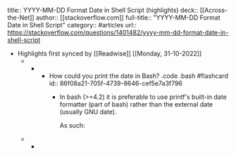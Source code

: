title:: YYYY-MM-DD Format Date in Shell Script (highlights)
deck:: [[Across-the-Net]]
author:: [[stackoverflow.com]]
full-title:: "YYYY-MM-DD Format Date in Shell Script"
category:: #articles
url:: https://stackoverflow.com/questions/1401482/yyyy-mm-dd-format-date-in-shell-script

- Highlights first synced by [[Readwise]] [[Monday, 31-10-2022]]
	- -
		- How could you print the date in Bash? .code .bash #flashcard
		  id:: 86f08a21-705f-4739-8646-cef5e7a3f796
			- In bash (>=4.2) it is preferable to use printf's built-in date formatter (part of bash) rather than the external date (usually GNU date).
			  
			  As such:
	- -